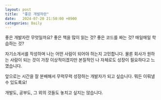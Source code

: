 ```yaml
---
layout: post
title:  "좋은 개발자란"
date:   2024-07-20 21:50:00 +0900
categories: Daily
---
```

좋은 개발자란 무엇일까요?
좋은 책을 많이 읽는 것?
좋은 코드를 짜는 것?
매일매일 학습하는 것?

자기소개서를 작성하며 나는 어떤 사람이 되어야 하는지 고민합니다.
물론 회사가 원하는 사람이 되는 것이 가장 이상적이겠지만
본질적인 나 자체로도 성장이 필요하다고 느꼈습니다.

앞으로는 시간을 잘 분배해서
무럭무럭 성장하는 개발자가 되고 싶습니다. 
뭐든 이뤄낼 수 있도록요!

개발도, 공부도, 그 외의 것들도 놓치고 싶지는 않습니다. 